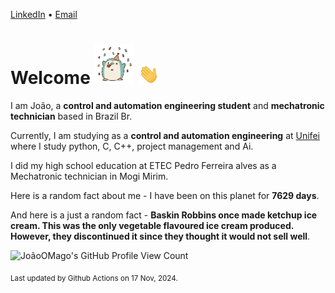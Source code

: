 [LinkedIn](https://www.linkedin.com/in/joão-pedro-gozzoli-b95641301/) &bull;
[Email](joaopedrogozzoli@gmail.com)

# Welcome <img src="happy.gif" height="64px" /> <img src="wave.gif" height="32px" />

I am João, a  **control and automation engineering student** and **mechatronic technician** based in Brazil Br.

Currently, I am studying as a **control and automation engineering** at [Unifei](https://unifei.edu.br) where I study python, C, C++, project management and Ai.

I did my high school education at ETEC Pedro Ferreira alves as a Mechatronic technician in Mogi Mirim.

Here is a random fact about me - I have been on this planet for **7629 days**.

And here is a just a random fact -  **Baskin Robbins once made ketchup ice cream. This was the only vegetable flavoured ice cream produced. However, they discontinued it since they thought it would not sell well**.

![JoãoOMago's GitHub Profile View Count](https://komarev.com/ghpvc/?username=JoaoOMago)

<sub>Last updated by Github Actions on 17 Nov, 2024.</sub>
